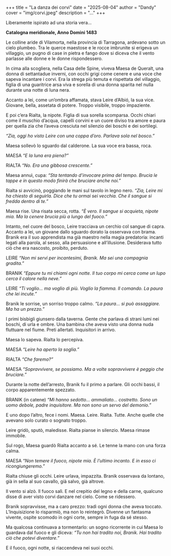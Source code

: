 +++
title = "La danza dei corvi"
date = "2025-08-04"
author = "Dandy"
cover = "img/corvi.jpeg"
description = "..."
+++

Liberamente ispirato ad una storia vera...

**Catalogna meridionale, Anno Domini 1483**

Le colline aride di Vilamorta, nella provincia di Tarragona, ardevano sotto un cielo plumbeo. Tra le querce maestose e le rocce imbrunite si erigeva un villaggio, un pugno di case in pietra e fango dove si diceva che il vento parlasse alle donne e le donne rispondessero.

In cima alla scogliera, nella Casa delle Spine, viveva Maesa de Queralt, una donna di settantadue inverni, con occhi grigi come cenere e una voce che sapeva incantare i corvi. Era la strega più temuta e rispettata del villaggio, figlia di una guaritrice arsa viva e sorella di una donna sparita nel nulla durante una notte di luna nera.

Accanto a lei, come un’ombra affamata, stava Leire d’Albió, la sua vice. Giovane, bella, assetata di potere. Troppo visibile, troppo impaziente.

E poi c’era Rialta, la nipote. Figlia di sua sorella scomparsa. Occhi chiari come il muschio d’acqua, capelli corvini e un cuore diviso tra amore e paura per quella zia che l’aveva cresciuta nel silenzio dei boschi e dei sortilegi.

*“Zia, oggi ho visto Leire con una coppa d’oro. Parlava sola nel bosco.”*

Maesa sollevò lo sguardo dal calderone. La sua voce era bassa, roca.

MAESA
*“E la luna era piena?”*

RIALTA
*“No. Era una gibbosa crescente.”*

Maesa annuì, cupa: *“Sta tentando d’invocare prima del tempo. Brucia le tappe e in questo modo finirà che bruciare anche noi.”*

Rialta si avvicinò, poggiando le mani sul tavolo in legno nero.
*“Zia, Leire mi ha chiesto di seguirla. Dice che tu ormai sei vecchia. Che il sangue si fredda dentro di te.”*

Maesa rise. Una risata secca, rotta.
*“È vero. Il sangue si acquieta, nipote mia. Ma la cenere brucia più a lungo del fuoco.”*

Intanto, nel cuore del bosco, Leire tracciava un cerchio col sangue di capra. Accanto a lei, un giovane dallo sguardo dorato la osservava con brama. Branik era il suo apprendista ma già maestro nella magia predatoria: incanti legati alla parola, al sesso, alla persuasione e all’illusione. Desiderava tutto ciò che era nascosto, proibito, perduto.

LEIRE
*“Non mi servi per incantesimi, Branik. Ma sei una compagnia gradita.”*

BRANIK
*“Eppure tu mi chiami ogni notte. Il tuo corpo mi cerca come un lupo cerca il calore nella neve.”*

LEIRE
*“Ti voglio… ma voglio di più. Voglio la fiamma. Il comando. La paura che lei incute.”*

Branik le sorrise, un sorriso troppo calmo.
*“La paura… si può assaggiare. Ma ha un prezzo.”*

I primi bisbigli giunsero dalla taverna. Gente che parlava di strani lumi nei boschi, di urla e ombre. Una bambina che aveva visto una donna nuda fluttuare nel fiume. Preti allertati. Inquisitori in arrivo.

Maesa lo sapeva. Rialta lo percepiva.

MAESA
*“Leire ha aperto la soglia.”*

RIALTA
*“Che faremo?”*

MAESA
*“Sopravvivere, se possiamo. Ma a volte sopravvivere è peggio che bruciare.”*

Durante la notte dell’arresto, Branik fu il primo a parlare. Gli occhi bassi, il corpo apparentemente spezzato.

BRANIK (in catene)
*“Mi hanno sedotto… ammaliato… costretto. Sono un uomo debole, padre inquisitore. Ma non sono un servo del demonio.”*

E uno dopo l’altro, fece i nomi. Maesa. Leire. Rialta. Tutte. Anche quelle che avevano solo curato o sognato troppo.

Leire gridò, sputò, maledisse. Rialta pianse in silenzio. Maesa rimase immobile.

Sul rogo, Maesa guardò Rialta accanto a sé. Le tenne la mano con una forza calma.

MAESA
*“Non temere il fuoco, nipote mia. È l’ultimo incanto. E in esso ci ricongiungeremo.”*

Rialta chiuse gli occhi. Leire urlava, impazzita. Branik osservava da lontano, già in sella al suo cavallo, già salvo, già altrove.

Il vento si alzò. Il fuoco salì. E nel crepitio del legno e della carne, qualcuno disse di aver visto corvi danzare nel cielo. Come se ridessero.

Branik sopravvisse, ma a caro prezzo: tradì ogni donna che aveva toccato. L’Inquisizione lo risparmiò, ma non lo reintegrò. Divenne un fantasma vivente, ospite scomodo in ogni corte, sempre in fuga da sé stesso.

Ma qualcosa continuava a tormentarlo: un sogno ricorrente in cui Maesa lo guardava dal fuoco e gli diceva:
*“Tu non hai tradito noi, Branik. Hai tradito ciò che potevi diventare.”*

E il fuoco, ogni notte, si riaccendeva nei suoi occhi.

